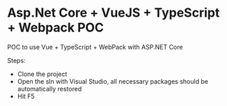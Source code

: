 # Asp.Net Core + VueJS + TypeScript + Webpack POC
POC to use Vue + TypeScript + WebPack with ASP.NET Core

Steps:
- Clone the project
- Open the sln with Visual Studio, all necessary packages should be automatically restored
- Hit F5
